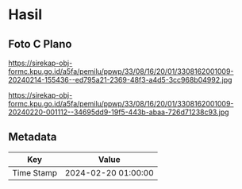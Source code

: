 # Hasil

## Foto C Plano

https://sirekap-obj-formc.kpu.go.id/a5fa/pemilu/ppwp/33/08/16/20/01/3308162001009-20240214-155436--ed795a21-2369-48f3-a4d5-3cc968b04992.jpg

https://sirekap-obj-formc.kpu.go.id/a5fa/pemilu/ppwp/33/08/16/20/01/3308162001009-20240220-001112--34695dd9-19f5-443b-abaa-726d71238c93.jpg


## Metadata

| Key        | Value               |
| ---------- | ------------------- |
| Time Stamp | 2024-02-20 01:00:00 |



